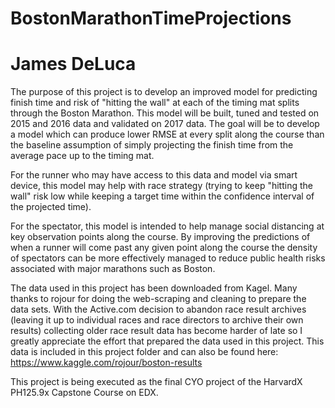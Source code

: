 # BostonMarathonTimeProjections
# James DeLuca

The purpose of this project is to develop an improved model for predicting finish time and risk of "hitting the wall" at each of the timing mat splits through the Boston Marathon. This model will be built, tuned and tested on 2015 and 2016 data and validated on 2017 data. The goal will be to develop a model which can produce lower RMSE at every split along the course than the baseline assumption of simply projecting the finish time from the average pace up to the timing mat.

For the runner who may have access to this data and model via smart device, this model may help with race strategy (trying to keep "hitting the wall" risk low while keeping a target time within the confidence interval of the projected time).

For the spectator, this model is intended to help manage social distancing at key observation points along the course. By improving the predictions of when a runner will come past any given point along the course the density of spectators can be more effectively managed to reduce public health risks associated with major marathons such as Boston.

The data used in this project has been downloaded from Kagel. Many thanks to rojour for doing the web-scraping and cleaning to prepare the data sets. With the Active.com decision to abandon race result archives (leaving it up to individual races and race directors to archive their own results) collecting older race result data has become harder of late so I greatly appreciate the effort that prepared the data used in this project. This data is included in this project folder and can also be found here: https://www.kaggle.com/rojour/boston-results

This project is being executed as the final CYO project of the HarvardX PH125.9x Capstone Course on EDX.
